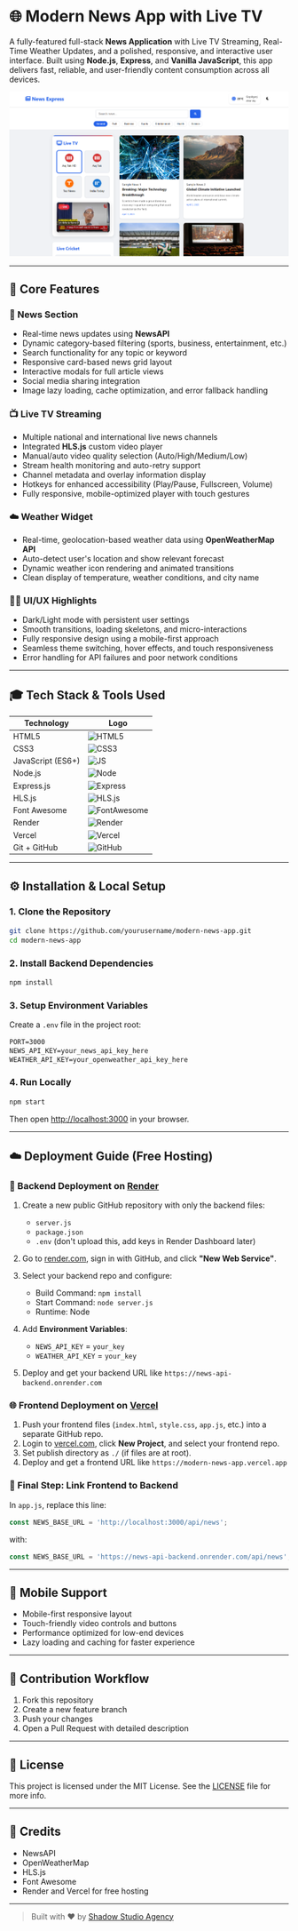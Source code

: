 
# 🌐 Modern News App with Live TV

A fully-featured full-stack **News Application** with Live TV Streaming, Real-Time Weather Updates, and a polished, responsive, and interactive user interface. Built using **Node.js**, **Express**, and **Vanilla JavaScript**, this app delivers fast, reliable, and user-friendly content consumption across all devices.

![News App Screenshot](https://raw.githubusercontent.com/ShadowStudio-no1/Full-Stack-News_App/refs/heads/main/images/privew1.png)

---

## 🚀 Core Features

### 📰 News Section
- Real-time news updates using **NewsAPI**
- Dynamic category-based filtering (sports, business, entertainment, etc.)
- Search functionality for any topic or keyword
- Responsive card-based news grid layout
- Interactive modals for full article views
- Social media sharing integration
- Image lazy loading, cache optimization, and error fallback handling

### 📺 Live TV Streaming
- Multiple national and international live news channels
- Integrated **HLS.js** custom video player
- Manual/auto video quality selection (Auto/High/Medium/Low)
- Stream health monitoring and auto-retry support
- Channel metadata and overlay information display
- Hotkeys for enhanced accessibility (Play/Pause, Fullscreen, Volume)
- Fully responsive, mobile-optimized player with touch gestures

### ☁️ Weather Widget
- Real-time, geolocation-based weather data using **OpenWeatherMap API**
- Auto-detect user's location and show relevant forecast
- Dynamic weather icon rendering and animated transitions
- Clean display of temperature, weather conditions, and city name

### 🧑‍🎨 UI/UX Highlights
- Dark/Light mode with persistent user settings
- Smooth transitions, loading skeletons, and micro-interactions
- Fully responsive design using a mobile-first approach
- Seamless theme switching, hover effects, and touch responsiveness
- Error handling for API failures and poor network conditions

---

## 🎓 Tech Stack & Tools Used

| Technology        | Logo                                                                 |
|-------------------|----------------------------------------------------------------------|
| HTML5             | ![HTML5](https://img.shields.io/badge/HTML5-E34F26?style=for-the-badge&logo=html5&logoColor=white) |
| CSS3              | ![CSS3](https://img.shields.io/badge/CSS3-1572B6?style=for-the-badge&logo=css3&logoColor=white)  |
| JavaScript (ES6+) | ![JS](https://img.shields.io/badge/JavaScript-F7DF1E?style=for-the-badge&logo=javascript&logoColor=black) |
| Node.js           | ![Node](https://img.shields.io/badge/Node.js-339933?style=for-the-badge&logo=nodedotjs&logoColor=white) |
| Express.js        | ![Express](https://img.shields.io/badge/Express.js-000000?style=for-the-badge&logo=express&logoColor=white) |
| HLS.js            | ![HLS.js](https://img.shields.io/badge/HLS.js-FF9900?style=for-the-badge&logo=hulu&logoColor=white) |
| Font Awesome      | ![FontAwesome](https://img.shields.io/badge/Font%20Awesome-339AF0?style=for-the-badge&logo=fontawesome&logoColor=white) |
| Render            | ![Render](https://img.shields.io/badge/Render-3D348B?style=for-the-badge&logo=render&logoColor=white) |
| Vercel            | ![Vercel](https://img.shields.io/badge/Vercel-000000?style=for-the-badge&logo=vercel&logoColor=white) |
| Git + GitHub      | ![GitHub](https://img.shields.io/badge/GitHub-181717?style=for-the-badge&logo=github&logoColor=white) |

---

## ⚙️ Installation & Local Setup

### 1. Clone the Repository
```bash
git clone https://github.com/yourusername/modern-news-app.git
cd modern-news-app
```

### 2. Install Backend Dependencies
```bash
npm install
```

### 3. Setup Environment Variables
Create a `.env` file in the project root:
```env
PORT=3000
NEWS_API_KEY=your_news_api_key_here
WEATHER_API_KEY=your_openweather_api_key_here
```

### 4. Run Locally
```bash
npm start
```
Then open [http://localhost:3000](http://localhost:3000) in your browser.

---

## ☁️ Deployment Guide (Free Hosting)

### 📱 Backend Deployment on [Render](https://render.com)

1. Create a new public GitHub repository with only the backend files:
    - `server.js`
    - `package.json`
    - `.env` (don't upload this, add keys in Render Dashboard later)

2. Go to [render.com](https://render.com), sign in with GitHub, and click **"New Web Service"**.
3. Select your backend repo and configure:
    - Build Command: `npm install`
    - Start Command: `node server.js`
    - Runtime: Node
4. Add **Environment Variables**:
    - `NEWS_API_KEY` = `your_key`
    - `WEATHER_API_KEY` = `your_key`
5. Deploy and get your backend URL like `https://news-api-backend.onrender.com`

### 🌐 Frontend Deployment on [Vercel](https://vercel.com)

1. Push your frontend files (`index.html`, `style.css`, `app.js`, etc.) into a separate GitHub repo.
2. Login to [vercel.com](https://vercel.com), click **New Project**, and select your frontend repo.
3. Set publish directory as `./` (if files are at root).
4. Deploy and get a frontend URL like `https://modern-news-app.vercel.app`

### 🔧 Final Step: Link Frontend to Backend
In `app.js`, replace this line:
```js
const NEWS_BASE_URL = 'http://localhost:3000/api/news';
```
with:
```js
const NEWS_BASE_URL = 'https://news-api-backend.onrender.com/api/news';
```

---

## 📱 Mobile Support
- Mobile-first responsive layout
- Touch-friendly video controls and buttons
- Performance optimized for low-end devices
- Lazy loading and caching for faster experience

---

## 🛄 Contribution Workflow
1. Fork this repository
2. Create a new feature branch
3. Push your changes
4. Open a Pull Request with detailed description

---

## 🧪 License
This project is licensed under the MIT License. See the [LICENSE](LICENSE) file for more info.

---

## 🙏 Credits
- NewsAPI
- OpenWeatherMap
- HLS.js
- Font Awesome
- Render and Vercel for free hosting

---

> Built with ❤️ by [Shadow Studio Agency](https://shadowstudio.in)


